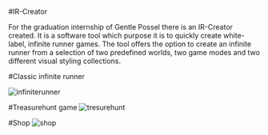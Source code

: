 #IR-Creator

For the graduation internship of Gentle Possel there is an IR-Creator created. It is a software tool which purpose it is to quickly create white-label, infinite runner games. The tool offers the option to create an infinite runner from a selection of two predefined worlds, two game modes and two different visual styling collections.

#Classic infinite runner

![infiniterunner](https://github.com/GPossel/IR-Creator/assets/47417277/048f07cb-aeb3-4530-9fa6-7b92f543ac2c)

#Treasurehunt game
![tresurehunt](https://github.com/GPossel/IR-Creator/assets/47417277/baa62f72-d2de-49a3-a266-d52a4c3a7c22)

#Shop
![shop](https://github.com/GPossel/IR-Creator/assets/47417277/2185b854-3dcc-4156-9020-8aff19c61721)
